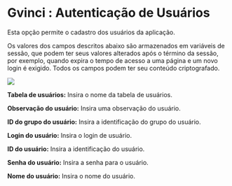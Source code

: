 # Gvinci : Autenticação de Usuários

Esta opção permite o cadastro dos usuários da aplicação.

Os valores dos campos descritos abaixo são armazenados em variáveis de sessão, que podem ter seus valores alterados após o término da sessão, por exemplo, quando expira o tempo de acesso a uma página e um novo login é exigido. Todos os campos podem ter seu conteúdo criptografado.

![](http://www.gvinci.com.br/manual/usuariosgv5t.png)

**Tabela de usuários:** Insira o nome da tabela de usuários.

**Observação do usuário:** Insira uma observação do usuário.

**ID do grupo do usuário:** Insira a identificação do grupo do usuário.

**Login do usuário:** Insira o login de usuário.

**ID do usuário:** Insira a identificação do usuário.

**Senha do usuário:** Insira a senha para o usuário.

**Nome do usuário:** Insira o nome do usuário.

